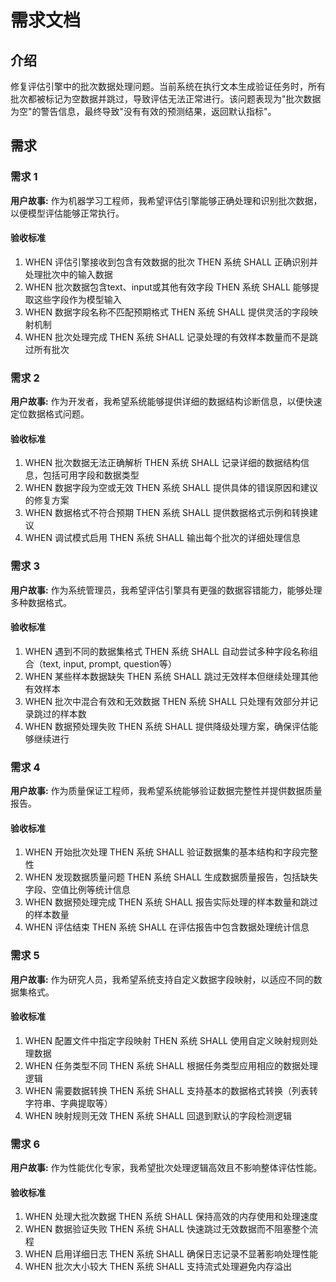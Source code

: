 # 需求文档

## 介绍

修复评估引擎中的批次数据处理问题。当前系统在执行文本生成验证任务时，所有批次都被标记为空数据并跳过，导致评估无法正常进行。该问题表现为"批次数据为空"的警告信息，最终导致"没有有效的预测结果，返回默认指标"。

## 需求

### 需求 1

**用户故事:** 作为机器学习工程师，我希望评估引擎能够正确处理和识别批次数据，以便模型评估能够正常执行。

#### 验收标准

1. WHEN 评估引擎接收到包含有效数据的批次 THEN 系统 SHALL 正确识别并处理批次中的输入数据
2. WHEN 批次数据包含text、input或其他有效字段 THEN 系统 SHALL 能够提取这些字段作为模型输入
3. WHEN 数据字段名称不匹配预期格式 THEN 系统 SHALL 提供灵活的字段映射机制
4. WHEN 批次处理完成 THEN 系统 SHALL 记录处理的有效样本数量而不是跳过所有批次

### 需求 2

**用户故事:** 作为开发者，我希望系统能够提供详细的数据结构诊断信息，以便快速定位数据格式问题。

#### 验收标准

1. WHEN 批次数据无法正确解析 THEN 系统 SHALL 记录详细的数据结构信息，包括可用字段和数据类型
2. WHEN 数据字段为空或无效 THEN 系统 SHALL 提供具体的错误原因和建议的修复方案
3. WHEN 数据格式不符合预期 THEN 系统 SHALL 提供数据格式示例和转换建议
4. WHEN 调试模式启用 THEN 系统 SHALL 输出每个批次的详细处理信息

### 需求 3

**用户故事:** 作为系统管理员，我希望评估引擎具有更强的数据容错能力，能够处理多种数据格式。

#### 验收标准

1. WHEN 遇到不同的数据集格式 THEN 系统 SHALL 自动尝试多种字段名称组合（text, input, prompt, question等）
2. WHEN 某些样本数据缺失 THEN 系统 SHALL 跳过无效样本但继续处理其他有效样本
3. WHEN 批次中混合有效和无效数据 THEN 系统 SHALL 只处理有效部分并记录跳过的样本数
4. WHEN 数据预处理失败 THEN 系统 SHALL 提供降级处理方案，确保评估能够继续进行

### 需求 4

**用户故事:** 作为质量保证工程师，我希望系统能够验证数据完整性并提供数据质量报告。

#### 验收标准

1. WHEN 开始批次处理 THEN 系统 SHALL 验证数据集的基本结构和字段完整性
2. WHEN 发现数据质量问题 THEN 系统 SHALL 生成数据质量报告，包括缺失字段、空值比例等统计信息
3. WHEN 数据预处理完成 THEN 系统 SHALL 报告实际处理的样本数量和跳过的样本数量
4. WHEN 评估结束 THEN 系统 SHALL 在评估报告中包含数据处理统计信息

### 需求 5

**用户故事:** 作为研究人员，我希望系统支持自定义数据字段映射，以适应不同的数据集格式。

#### 验收标准

1. WHEN 配置文件中指定字段映射 THEN 系统 SHALL 使用自定义映射规则处理数据
2. WHEN 任务类型不同 THEN 系统 SHALL 根据任务类型应用相应的数据处理逻辑
3. WHEN 需要数据转换 THEN 系统 SHALL 支持基本的数据格式转换（列表转字符串、字典提取等）
4. WHEN 映射规则无效 THEN 系统 SHALL 回退到默认的字段检测逻辑

### 需求 6

**用户故事:** 作为性能优化专家，我希望批次处理逻辑高效且不影响整体评估性能。

#### 验收标准

1. WHEN 处理大批次数据 THEN 系统 SHALL 保持高效的内存使用和处理速度
2. WHEN 数据验证失败 THEN 系统 SHALL 快速跳过无效数据而不阻塞整个流程
3. WHEN 启用详细日志 THEN 系统 SHALL 确保日志记录不显著影响处理性能
4. WHEN 批次大小较大 THEN 系统 SHALL 支持流式处理避免内存溢出